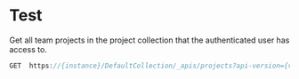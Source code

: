 # Test

Get all team projects in the project collection that the authenticated user has access to.

```cs
GET  https://{instance}/DefaultCollection/_apis/projects?api-version={version}[&stateFilter{string}&$top={integer}&skip={integer}]
``` 
